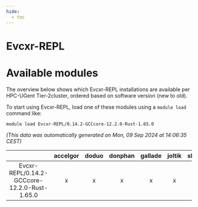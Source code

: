 ```yaml
---
hide:
  - toc
---
```


Evcxr-REPL
==========

# Available modules


The overview below shows which Evcxr-REPL installations are available per HPC-UGent Tier-2cluster, ordered based on software version (new to old).

To start using Evcxr-REPL, load one of these modules using a `module load` command like:

```shell
module load Evcxr-REPL/0.14.2-GCCcore-12.2.0-Rust-1.65.0
```

*(This data was automatically generated on Mon, 09 Sep 2024 at 14:06:35 CEST)*  

| |accelgor|doduo|donphan|gallade|joltik|shinx|skitty|
| :---: | :---: | :---: | :---: | :---: | :---: | :---: | :---: |
|Evcxr-REPL/0.14.2-GCCcore-12.2.0-Rust-1.65.0|x|x|x|x|x|x|x|
